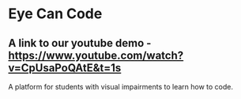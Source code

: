 # Eye Can Code
## A link to our youtube demo - https://www.youtube.com/watch?v=CpUsaPoQAtE&t=1s
A platform for students with visual impairments to learn how to code.
